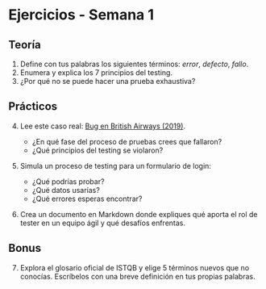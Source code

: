 # Ejercicios - Semana 1

## Teoría

1. Define con tus palabras los siguientes términos: *error*, *defecto*, *fallo*.
2. Enumera y explica los 7 principios del testing.
3. ¿Por qué no se puede hacer una prueba exhaustiva?

## Prácticos

4. Lee este caso real: [Bug en British Airways (2019)](https://www.bbc.com/news/business-49468903).  
   - ¿En qué fase del proceso de pruebas crees que fallaron?
   - ¿Qué principios del testing se violaron?

5. Simula un proceso de testing para un formulario de login:  
   - ¿Qué podrías probar?
   - ¿Qué datos usarías?
   - ¿Qué errores esperas encontrar?

6. Crea un documento en Markdown donde expliques qué aporta el rol de tester en un equipo ágil y qué desafíos enfrentas.

## Bonus

7. Explora el glosario oficial de ISTQB y elige 5 términos nuevos que no conocías. Escríbelos con una breve definición en tus propias palabras.
